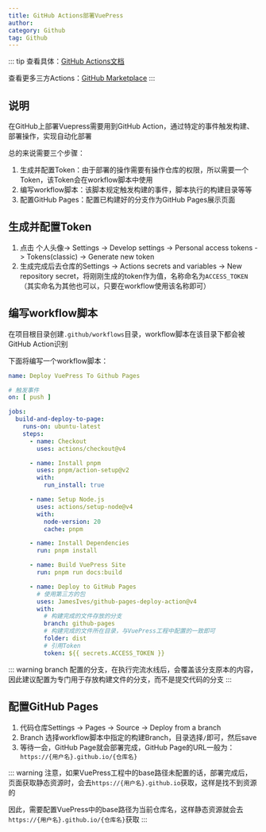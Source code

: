 ```yaml
---
title: GitHub Actions部署VuePress
author:
category: Github
tag: Github
---
```


::: tip
查看具体：[GitHub Actions文档](https://docs.github.com/en/actions/quickstart)

查看更多三方Actions：[GitHub Marketplace](https://github.com/marketplace?category=&type=actions&verification=&copilot_app=&query=)
:::

## 说明

在GitHub上部署Vuepress需要用到GitHub Action，通过特定的事件触发构建、部署操作，实现自动化部署

总的来说需要三个步骤：

1. 生成并配置Token：由于部署的操作需要有操作仓库的权限，所以需要一个Token，该Token会在workflow脚本中使用
2. 编写workflow脚本：该脚本规定触发构建的事件，脚本执行的构建目录等等
3. 配置GitHub Pages：配置已构建好的分支作为GitHub Pages展示页面

## 生成并配置Token

1. 点击 个人头像-> Settings -> Develop settings -> Personal access tokens -> Tokens(classic) -> Generate new token
2. 生成完成后去仓库的Settings -> Actions secrets and variables -> New repository
   secret，将刚刚生成的token作为值，名称命名为`ACCESS_TOKEN`（其实命名为其他也可以，只要在workflow使用该名称即可）

## 编写workflow脚本

在项目根目录创建`.github/workflows`目录，workflow脚本在该目录下都会被GitHub Action识别

下面将编写一个workflow脚本：

```yaml
name: Deploy VuePress To Github Pages

# 触发事件
on: [ push ]

jobs:
  build-and-deploy-to-page:
    runs-on: ubuntu-latest
    steps:
      - name: Checkout
        uses: actions/checkout@v4

      - name: Install pnpm
        uses: pnpm/action-setup@v2
        with:
          run_install: true

      - name: Setup Node.js
        uses: actions/setup-node@v4
        with:
          node-version: 20
          cache: pnpm

      - name: Install Dependencies
        run: pnpm install

      - name: Build VuePress Site
        run: pnpm run docs:build

      - name: Deploy to GitHub Pages
        # 使用第三方的包
        uses: JamesIves/github-pages-deploy-action@v4
        with:
          # 构建完成的文件存放的分支
          branch: github-pages
          # 构建完成的文件所在目录，与VuePress工程中配置的一致即可
          folder: dist
          # 引用Token
          token: ${{ secrets.ACCESS_TOKEN }}
```

::: warning
branch 配置的分支，在执行完流水线后，会覆盖该分支原本的内容，因此建议配置为专门用于存放构建文件的分支，而不是提交代码的分支
:::

## 配置GitHub Pages

1. 代码仓库Settings -> Pages -> Source -> Deploy from a branch
2. Branch 选择workflow脚本中指定的构建Branch，目录选择`/`即可，然后save
3. 等待一会，GitHub Page就会部署完成，GitHub Page的URL一般为：`https://{用户名}.github.io/{仓库名}`

::: warning
注意，如果VuePress工程中的base路径未配置的话，部署完成后，页面获取静态资源时，会去`https://{用户名}.github.io`获取，这样是找不到资源的

因此，需要配置VuePress中的base路径为当前仓库名，这样静态资源就会去`https://{用户名}.github.io/{仓库名}`获取
:::
